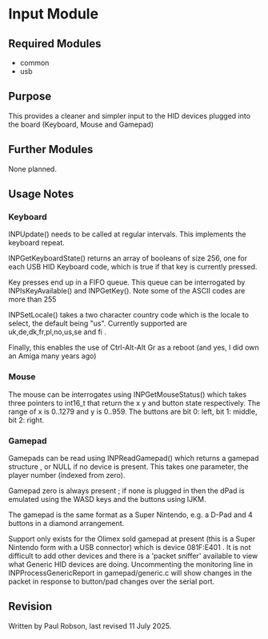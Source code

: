 # Input Module

## Required Modules 

- common
- usb

## Purpose

This provides a cleaner and simpler input to the HID devices plugged into the board (Keyboard, Mouse and Gamepad)

## Further Modules

None planned.

## Usage Notes

### Keyboard

INPUpdate() needs to be called at regular intervals. This implements the keyboard repeat.

INPGetKeyboardState() returns an array of booleans of size 256, one for each USB HID Keyboard code, which is true if that key is currently pressed.

Key presses end up in a FIFO queue. This queue can be interrogated by INPIsKeyAvailable()  and INPGetKey(). Note some of the ASCII codes are more than 255

INPSetLocale() takes a two character country code which is the locale to select, the default being "us". Currently supported are uk,de,dk,fr,pl,no,us,se and fi .

Finally, this enables the use of Ctrl-Alt-Alt Gr as a reboot (and yes, I did own an Amiga many years ago)

### Mouse

The mouse can be interrogates using INPGetMouseStatus() which takes three pointers to int16_t that return the x y and button state respectively. The range of x is 0..1279 and y is 0..959. The buttons are bit 0: left, bit 1: middle, bit 2: right.

### Gamepad

Gamepads can be read using INPReadGamepad() which returns a gamepad structure , or NULL if no device is present. This takes one parameter, the player number (indexed from zero).

Gamepad zero is always present ; if none is plugged in then the dPad is emulated using the WASD keys and the buttons using IJKM.

The gamepad is the same format as a Super Nintendo, e.g.  a D-Pad and 4 buttons in a diamond arrangement.

Support only exists for the Olimex sold gamepad at present (this is a Super Nintendo form with a USB connector) which is device 081F:E401  . It is not difficult to add other devices and there is a 'packet sniffer' available to view what Generic HID devices are doing. Uncommenting the monitoring line in INPProcessGenericReport in gamepad/generic.c will show changes in the packet in response to button/pad changes over the serial port.


## Revision

Written by Paul Robson, last revised 11 July 2025.







